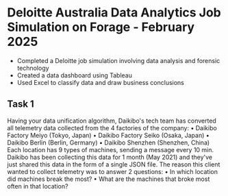 # Deloitte Australia Data Analytics Job Simulation on Forage - February 2025

 * Completed a Deloitte job simulation involving data analysis and forensic
   technology 
 * Created a data dashboard using Tableau 
 * Used Excel to classify data and draw business conclusions

## Task 1 
Having your data unification algorithm, Daikibo's tech team has converted all telemetry data collected from the 4 factories of the company:
•	Daikibo Factory Meiyo (Tokyo, Japan)
•	Daikibo Factory Seiko (Osaka, Japan)
•	Daikibo Berlin (Berlin, Germany)
•	Daikibo Shenzhen (Shenzhen, China)
Each location has 9 types of machines, sending a message every 10 min. Daikibo has been collecting this data for 1 month (May 2021) and they've just shared this data in the form of a single JSON file.
The reason this client wanted to collect telemetry was to answer 2 questions:
•	In which location did machines break the most?
•	What are the machines that broke most often in that location?
